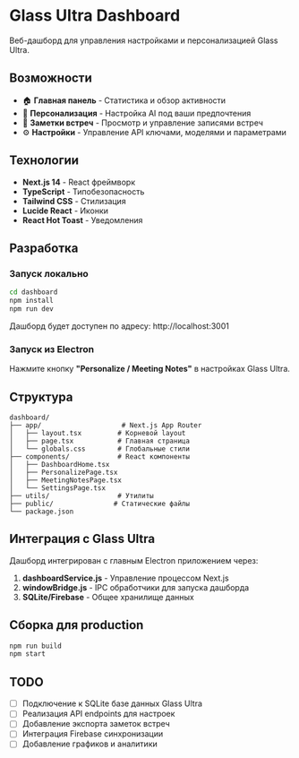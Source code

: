 # Glass Ultra Dashboard

Веб-дашборд для управления настройками и персонализацией Glass Ultra.

## Возможности

- 🏠 **Главная панель** - Статистика и обзор активности
- 👤 **Персонализация** - Настройка AI под ваши предпочтения
- 📝 **Заметки встреч** - Просмотр и управление записями встреч
- ⚙️ **Настройки** - Управление API ключами, моделями и параметрами

## Технологии

- **Next.js 14** - React фреймворк
- **TypeScript** - Типобезопасность
- **Tailwind CSS** - Стилизация
- **Lucide React** - Иконки
- **React Hot Toast** - Уведомления

## Разработка

### Запуск локально

```bash
cd dashboard
npm install
npm run dev
```

Дашборд будет доступен по адресу: http://localhost:3001

### Запуск из Electron

Нажмите кнопку **"Personalize / Meeting Notes"** в настройках Glass Ultra.

## Структура

```
dashboard/
├── app/                    # Next.js App Router
│   ├── layout.tsx         # Корневой layout
│   ├── page.tsx           # Главная страница
│   └── globals.css        # Глобальные стили
├── components/            # React компоненты
│   ├── DashboardHome.tsx
│   ├── PersonalizePage.tsx
│   ├── MeetingNotesPage.tsx
│   └── SettingsPage.tsx
├── utils/                 # Утилиты
├── public/               # Статические файлы
└── package.json
```

## Интеграция с Glass Ultra

Дашборд интегрирован с главным Electron приложением через:

1. **dashboardService.js** - Управление процессом Next.js
2. **windowBridge.js** - IPC обработчики для запуска дашборда
3. **SQLite/Firebase** - Общее хранилище данных

## Сборка для production

```bash
npm run build
npm start
```

## TODO

- [ ] Подключение к SQLite базе данных Glass Ultra
- [ ] Реализация API endpoints для настроек
- [ ] Добавление экспорта заметок встреч
- [ ] Интеграция Firebase синхронизации
- [ ] Добавление графиков и аналитики
